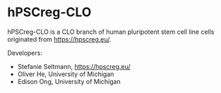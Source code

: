 # hPSCreg-CLO
hPSCreg-CLO is a CLO branch of human pluripotent stem cell line cells originated from https://hpscreg.eu/.

Developers:
- Stefanie Seltmann, https://hpscreg.eu/
- Oliver He, University of Michigan
- Edison Ong, University of Michigan 

